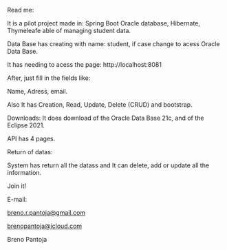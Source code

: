 Read me:

It is a pilot project made in: Spring Boot Oracle database, Hibernate, Thymeleafe able of managing student data.

Data Base has creating with name: student, if case change to acess Oracle Data Base.

It has needing to acess the page: http://localhost:8081

After, just fill in the fields like:

 Name, Adress, email.

Also It has Creation, Read, Update, Delete (CRUD) and bootstrap.

Downloads: It does download of the Oracle Data Base 21c, and of the Eclipse 2021.

API has 4 pages.

Return of datas:

System has return all the datass and It can delete, add or update all the information.

Join it!

E-mail:

breno.r.pantoja@gmail.com

brenopantoja@icloud.com

Breno Pantoja
